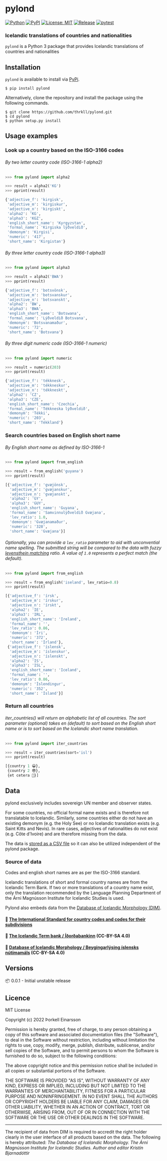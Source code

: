 # pylond

[![Python](https://img.shields.io/badge/Python_3-3776AB?logo=python&logoColor=white)](https://opensource.org/licenses/MIT)
[![PyPI](https://img.shields.io/pypi/v/pylond?logo=python&logoColor=white)]()
[![License: MIT](https://img.shields.io/badge/License-MIT-green)](https://opensource.org/licenses/MIT)
[![Release](https://shields.io/github/v/release/thrkll/pylond?display_name=tag)]()
[![pytest](https://github.com/thrkll/pylond/actions/workflows/python-app.yml/badge.svg)]()

### Icelandic translations of countries and nationalities

`pylond` is a Python 3 package that provides Icelandic translations of countries and nationalities

## Installation

`pylond` is available to install via [PyPi](). 

```
$ pip install pylond
```

Alternatively, clone the repository and install the package using the following commands.

```
$ git clone https://github.com/thrkll/pylond.git
$ cd pylond
$ python setup.py install
```

## Usage examples

### Look up a country based on the ISO-3166 codes

###### By two letter country code (ISO-3166-1 alpha2)

```python
>>> from pylond import alpha2

>>> result = alpha2('KG')
>>> pprint(result)

{'adjective_f': 'kirgisk',
 'adjective_m': 'kirgiskur',
 'adjective_n': 'kirgiskt',
 'alpha2': 'KG',
 'alpha3': 'KGZ',
 'english_short_name': 'Kyrgyzstan',
 'formal_name': 'Kirgiska lýðveldið',
 'demonym': 'Kirgisi',
 'numeric': '417',
 'short_name': 'Kirgistan'}
```

###### By three letter country code (ISO-3166-1 alpha3)

```python
>>> from pylond import alpha3

>>> result = alpha2('BWA')
>>> pprint(result)

{'adjective_f': 'botsvönsk',
 'adjective_m': 'botsvanskur',
 'adjective_n': 'botsvanskt',
 'alpha2': 'BW',
 'alpha3': 'BWA',
 'english_short_name': 'Botswana',
 'formal_name': 'Lýðveldið Botsvana',
 'demonym': 'Botsvanamaður',
 'numeric': '72',
 'short_name': 'Botsvana'}
```

###### By three digit numeric code (ISO-3166-1 numeric)

```python
>>> from pylond import numeric

>>> result = numeric(203)
>>> pprint(result)

{'adjective_f': 'tékknesk',
 'adjective_m': 'tékkneskur',
 'adjective_n': 'tékkneskt',
 'alpha2': 'CZ',
 'alpha3': 'CZE',
 'english_short_name': 'Czechia',
 'formal_name': 'Tékkneska lýðveldið',
 'demonym': 'Tékki',
 'numeric': '203',
 'short_name': 'Tékkland'}
```

### Search countries based on English short name

###### By English short name as defined by ISO-3166-1

```python
>>> from pylond import from_english

>>> result = from_english('guyana')
>>> pprint(result)

[{'adjective_f': 'gvæjönsk',
  'adjective_m': 'gvæjanskur',
  'adjective_n': 'gvæjanskt',
  'alpha2': 'GY',
  'alpha3': 'GUY',
  'english_short_name': 'Guyana',
  'formal_name': 'Samvinnulýðveldið Gvæjana',
  'lev_ratio': 1.0,
  'demonym': 'Gvæjanamaður',
  'numeric': '328',
  'short_name': 'Gvæjana'}]
```

###### Optionally, you can provide a `lev_ratio` parameter to aid with unconvential name spelling. The submitted string will be compared to the data with fuzzy [levensthein matching]() ratio. A value of `1.0` represents a perfect match (the default).

```python
>>> from pylond import from_english

>>> result = from_english('iseland', lev_ratio=0.8)
>>> pprint(result)

[{'adjective_f': 'írsk',
  'adjective_m': 'írskur',
  'adjective_n': 'írskt',
  'alpha2': 'IE',
  'alpha3': 'IRL',
  'english_short_name': 'Ireland',
  'formal_name': '',
  'lev_ratio': 0.86,
  'demonym': 'Íri',
  'numeric': '372',
  'short_name': 'Írland'},
 {'adjective_f': 'íslensk',
  'adjective_m': 'íslenskur',
  'adjective_n': 'íslenskt',
  'alpha2': 'IS',
  'alpha3': 'ISL',
  'english_short_name': 'Iceland',
  'formal_name': '',
  'lev_ratio': 0.86,
  'demonym': 'Íslendingur',
  'numeric': '352',
  'short_name': 'Ísland'}]
```

### Return all countries

###### iter_countries() will return an alphabetic list of all countries. The *sort* parameter (optional) takes *en* (default) to sort based on the English short name or *is* to sort based on the Icelandic short name translation.

```python
>>> from pylond import iter_countries

>>> result = iter_countries(sort='isl')
>>> pprint(result)

[{country 1 😀},
 {country 2 😎},
 {et cetera 🤯}]

```

## Data

pylond exclusively includes sovereign UN member and observer states.

For some countries, no official formal name exists and is therefore not translatable to Icelandic. Similarly, some countries either do not have an existing demonym (e.g. the Holy See) or no Icelandic translation exists (e.g. Saint Kitts and Nevis). In rare cases, adjectives of nationalities do not exist (e.g. Côte d'Ivoire) and are therefore missing from the data.

The data is [stored as a CSV file](https://github.com/thrkll/pylond/blob/main/pylond/data/country_data.csv) so it can also be utilized independent of the pylond package.

### Source of data

Codes and english short names are as per the ISO-3166 standard.

Icelandic translations of short and formal country names are from the Icelandic Term Bank. If two or more translations of a country name exist, only the translation recommended by the Language Planning Department of the Árni Magnússon Institute for Icelandic Studies is used.

Pylond also embeds data from the [Database of Icelandic Morphology (DIM)](https://bin.arnastofnun.is/DMII/).

#### 📄 [The International Standard for country codes and codes for their subdivisions](https://www.iso.org/iso-3166-country-codes.html)

#### 📄 [The Icelandic Term bank / Íðorðabankinn](https://clarin.is/en/resources/termbank/) (CC-BY-SA 4.0)

#### 📄 [Database of Icelandic Morphology / Beygingarlýsing íslensks nútímamáls](https://bin.arnastofnun.is/) (CC-BY-SA 4.0)


## Versions

📦 0.0.1 - Initial unstable release

## Licence

MIT License

Copyright (c) 2022 Þorkell Einarsson

Permission is hereby granted, free of charge, to any person obtaining a copy
of this software and associated documentation files (the "Software"), to deal
in the Software without restriction, including without limitation the rights
to use, copy, modify, merge, publish, distribute, sublicense, and/or sell
copies of the Software, and to permit persons to whom the Software is
furnished to do so, subject to the following conditions:

The above copyright notice and this permission notice shall be included in all
copies or substantial portions of the Software.

THE SOFTWARE IS PROVIDED "AS IS", WITHOUT WARRANTY OF ANY KIND, EXPRESS OR
IMPLIED, INCLUDING BUT NOT LIMITED TO THE WARRANTIES OF MERCHANTABILITY,
FITNESS FOR A PARTICULAR PURPOSE AND NONINFRINGEMENT. IN NO EVENT SHALL THE
AUTHORS OR COPYRIGHT HOLDERS BE LIABLE FOR ANY CLAIM, DAMAGES OR OTHER
LIABILITY, WHETHER IN AN ACTION OF CONTRACT, TORT OR OTHERWISE, ARISING FROM,
OUT OF OR IN CONNECTION WITH THE SOFTWARE OR THE USE OR OTHER DEALINGS IN THE
SOFTWARE.

---

The recipient of data from DIM is required to accredit the right holder clearly in the user interface of all products based on the data. The following is hereby attributed: _The Database of Icelandic Morphology. The Árni Magnússon Institute for Icelandic Studies. Author and editor Kristín Bjarnadóttir_
